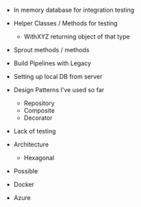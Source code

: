 - In memory database for integration testing 
- Helper Classes / Methods for testing 
   - WithXYZ returning object of that type
- Sprout methods / methods
- Build Pipelines with Legacy
- Setting up local DB from server 
- Design Patterns I've used so far
  - Repository 
  - Composite 
  - Decorator
- Lack of testing 
- Architecture 
  - Hexagonal 


- Possible 

- Docker
- Azure 
